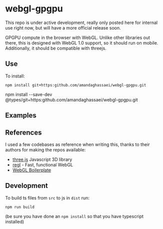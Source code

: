 # webgl-gpgpu

This repo is under active development, really only posted here for internal use right now, but will have a more official release soon.

GPGPU compute in the browser with WebGL.  Unlike other libraries out there, this is designed with WebGL 1.0 support, so it should run on mobile.  Additionally, it should be compatible with threejs.

## Use
 
 To install:

`npm install git+https:github.com/amandaghassaei/webgl-gpgpu.git`

npm install --save-dev @types/git+https:github.com/amandaghassaei/webgl-gpgpu.git



## Examples


## References

I used a few codebases as reference when writing this, thanks to their authors for making the repos available:

- [three.js](https://github.com/mrdoob/three.js/) Javascript 3D library
- [regl](https://github.com/regl-project/regl) - Fast, functional WebGL
- [WebGL Boilerplate](https://webglfundamentals.org/webgl/lessons/webgl-boilerplate.html)

## Development

To build ts files from `src` to js in `dist` run:

`npm run build`

(be sure you have done an `npm install` so that you have typescript installed)
